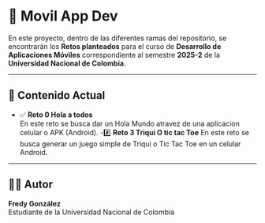 # 📱 **Movil App Dev**

En este proyecto, dentro de las diferentes ramas del repositorio, se encontrarán los **Retos planteados** para el curso de **Desarrollo de Aplicaciones Móviles** correspondiente al semestre **2025-2** de la **Universidad Nacional de Colombia**.  

---

## 📂 **Contenido Actual**
- ✅ **Reto 0 Hola a todos**  
En este reto se busca dar un Hola Mundo atravez de una aplicacion celular o APK (Android).
-#️⃣ **Reto 3 Triqui O tic tac Toe**
En este reto se busca generar un juego simple de Triqui o Tic Tac Toe en un celular Android.
---

## 👨‍💻 **Autor**
**Fredy González**  
Estudiante de la Universidad Nacional de Colombia  
